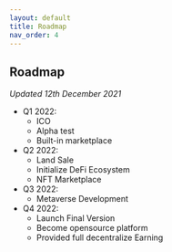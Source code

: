 ```yaml
---
layout: default
title: Roadmap
nav_order: 4
---
```


## Roadmap
*Updated 12th December 2021*

- Q1 2022:
  - ICO
  - Alpha test
  - Built-in marketplace
- Q2 2022:
  - Land Sale
  - Initialize DeFi Ecosystem
  - NFT Marketplace
- Q3 2022:
  - Metaverse Development
- Q4 2022:
  - Launch Final Version
  - Become opensource platform
  - Provided full decentralize Earning

